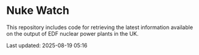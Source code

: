 # Nuke Watch

This repository includes code for retrieving the latest information available on the output of EDF nuclear power plants in the UK.

Last updated: 2025-08-19 05:16